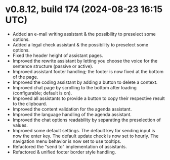 # v0.8.12, build 174 (2024-08-23 16:15 UTC)
- Added an e-mail writing assistant & the possibility to preselect some options.
- Added a legal check assistant & the possibility to preselect some options.
- Fixed the header height of assistant pages.
- Improved the rewrite assistant by letting you choose the voice for the sentence structure (passive or active).
- Improved assistant footer handling; the footer is now fixed at the bottom of the page.
- Improved the coding assistant by adding a button to delete a context.
- Improved chat page by scrolling to the bottom after loading (configurable; default is on).
- Improved all assistants to provide a button to copy their respective result to the clipboard.
- Improved the content validation for the agenda assistant.
- Improved the language handling of the agenda assistant.
- Improved the chat options readability by separating the preselection of values.
- Improved some default settings. The default key for sending input is now the enter key. The default update check is now set to hourly. The navigation menu behavior is now set to use tooltips.
- Refactored the "send to" implementation of assistants.
- Refactored & unified footer border style handling.
